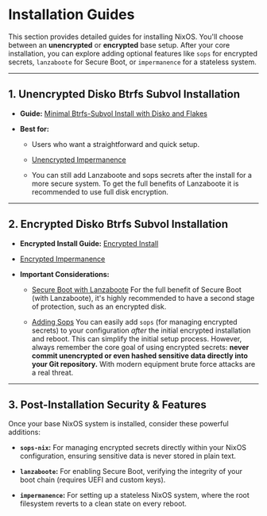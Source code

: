 # Installation Guides

This section provides detailed guides for installing NixOS. You'll choose
between an **unencrypted** or **encrypted** base setup. After your core
installation, you can explore adding optional features like `sops` for encrypted
secrets, `lanzaboote` for Secure Boot, or `impermanence` for a stateless system.

---

## 1. Unencrypted Disko Btrfs Subvol Installation

- **Guide:**
  [Minimal Btrfs-Subvol Install with Disko and Flakes](https://saylesss88.github.io/installation/unencrypted/unencrypted.html)

- **Best for:**

  - Users who want a straightforward and quick setup.

  - [Unencrypted Impermanence](https://saylesss88.github.io/installation/unencrypted/impermanence.html)

  - You can still add Lanzaboote and sops secrets after the install for a more
    secure system. To get the full benefits of Lanzaboote it is recommended to
    use full disk encryption.

---

## 2. Encrypted Disko Btrfs Subvol Installation

- **Encrypted Install Guide:**
  [Encrypted Install](https://saylesss88.github.io/installation/enc/enc_install.html)

- [Encrypted Impermanence](https://saylesss88.github.io/installation/enc/encrypted_impermanence.html)

- **Important Considerations:**

  - [Secure Boot with Lanzaboote](https://saylesss88.github.io/enc/lanzaboote.html)
    For the full benefit of Secure Boot (with Lanzaboote), it's highly
    recommended to have a second stage of protection, such as an encrypted disk.

  - [Adding Sops](https://saylesss88.github.io/enc/sops-nix.html) You can easily
    add `sops` (for managing encrypted secrets) to your configuration _after_
    the initial encrypted installation and reboot. This can simplify the initial
    setup process. However, always remember the core goal of using encrypted
    secrets: **never commit unencrypted or even hashed sensitive data directly
    into your Git repository.** With modern equipment brute force attacks are a
    real threat.

---

## 3. Post-Installation Security & Features

Once your base NixOS system is installed, consider these powerful additions:

- **`sops-nix`:** For managing encrypted secrets directly within your NixOS
  configuration, ensuring sensitive data is never stored in plain text.

- **`lanzaboote`:** For enabling Secure Boot, verifying the integrity of your
  boot chain (requires UEFI and custom keys).

- **`impermanence`:** For setting up a stateless NixOS system, where the root
  filesystem reverts to a clean state on every reboot.
